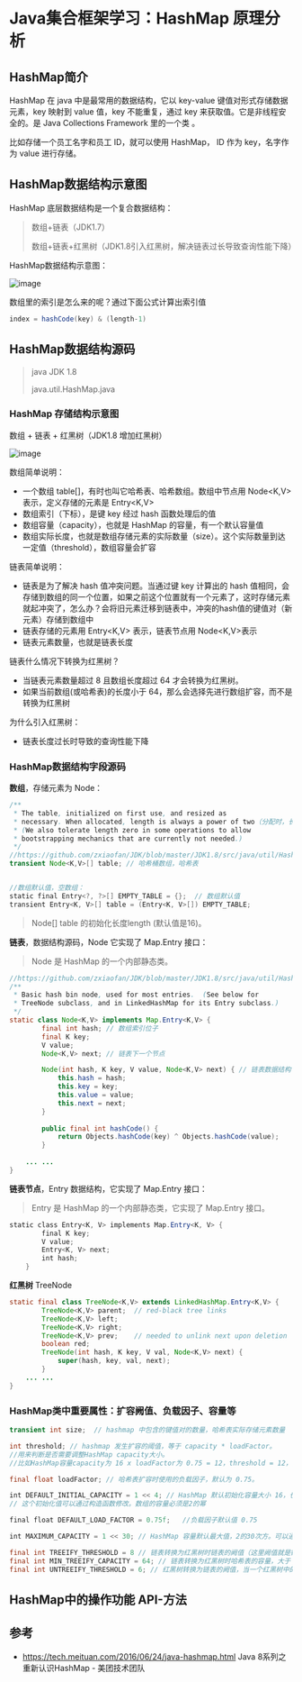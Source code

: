 # Java集合框架学习：HashMap 原理分析

## HashMap简介

HashMap 在 java 中是最常用的数据结构，它以 key-value 键值对形式存储数据元素，key 映射到 value 值，key 不能重复，通过 key 来获取值。它是非线程安全的。是 Java Collections Framework 里的一个类 。

比如存储一个员工名字和员工 ID，就可以使用 HashMap， ID 作为 key，名字作为 value 进行存储。

## HashMap数据结构示意图

HashMap 底层数据结构是一个复合数据结构：
>数组+链表（JDK1.7）
>
>数组+链表+红黑树（JDK1.8引入红黑树，解决链表过长导致查询性能下降）

HashMap数据结构示意图：

![image](https://github.com/user-attachments/assets/3ab7d3fb-04e0-4051-9b70-09ce1fef4496)

数组里的索引是怎么来的呢？通过下面公式计算出索引值
```java
index = hashCode(key) & (length-1)
```

## HashMap数据结构源码

>java JDK 1.8 
>
>java.util.HashMap.java

### HashMap 存储结构示意图

数组 + 链表 + 红黑树（JDK1.8 增加红黑树）

![image](https://github.com/user-attachments/assets/264496c1-b359-4032-8b02-33afb2427f02)

数组简单说明：
- 一个数组 table[]，有时也叫它哈希表、哈希数组。数组中节点用 Node<K,V>表示，定义存储的元素是 Entry<K,V>
- 数组索引（下标），是键 key 经过 hash 函数处理后的值
- 数组容量（capacity），也就是 HashMap 的容量，有一个默认容量值
- 数组实际长度，也就是数组存储元素的实际数量（size）。这个实际数量到达一定值（threshold），数组容量会扩容

链表简单说明：
- 链表是为了解决 hash 值冲突问题。当通过键 key 计算出的 hash 值相同，会存储到数组的同一个位置，如果之前这个位置就有一个元素了，这时存储元素就起冲突了，怎么办？会将旧元素迁移到链表中，冲突的hash值的键值对（新元素）存储到数组中
- 链表存储的元素用 Entry<K,V> 表示，链表节点用 Node<K,V>表示
- 链表元素数量，也就是链表长度

链表什么情况下转换为红黑树？
- 当链表元素数量超过 8 且数组长度超过 64 才会转换为红黑树。
- 如果当前数组(或哈希表)的长度小于 64，那么会选择先进行数组扩容，而不是转换为红黑树

为什么引入红黑树：
- 链表长度过长时导致的查询性能下降

### HashMap数据结构字段源码

**数组**，存储元素为 Node：
```Java
/**
 * The table, initialized on first use, and resized as
 * necessary. When allocated, length is always a power of two（分配时，长度始终是 2 的幂）.
 * (We also tolerate length zero in some operations to allow
 * bootstrapping mechanics that are currently not needed.)
 */
//https://github.com/zxiaofan/JDK/blob/master/JDK1.8/src/java/util/HashMap.java#L395
transient Node<K,V>[] table; // 哈希桶数组，哈希表


//数组默认值，空数组：
static final Entry<?, ?>[] EMPTY_TABLE = {};  // 数组默认值
transient Entry<K, V>[] table = (Entry<K, V>[]) EMPTY_TABLE;
```

>Node[] table 的初始化长度length (默认值是16)。

**链表**，数据结构源码，Node 它实现了 Map.Entry 接口：

> Node 是 HashMap 的一个内部静态类。
```Java
//https://github.com/zxiaofan/JDK/blob/master/JDK1.8/src/java/util/HashMap.java
/**
 * Basic hash bin node, used for most entries.  (See below for
 * TreeNode subclass, and in LinkedHashMap for its Entry subclass.)
 */
static class Node<K,V> implements Map.Entry<K,V> {
        final int hash; // 数组索引位子
        final K key;
        V value;
        Node<K,V> next; // 链表下一个节点

        Node(int hash, K key, V value, Node<K,V> next) { // 链表数据结构
            this.hash = hash;
            this.key = key;
            this.value = value;
            this.next = next;
        }
        
        public final int hashCode() {
            return Objects.hashCode(key) ^ Objects.hashCode(value);
        }
        
    ... ...
}
```

**链表节点**，Entry 数据结构，它实现了 Map.Entry 接口：

> Entry 是 HashMap 的一个内部静态类，它实现了 Map.Entry 接口。
```Java
static class Entry<K, V> implements Map.Entry<K, V> {  
        final K key;  
        V value;  
        Entry<K, V> next;  
        int hash;  
    }
```

**红黑树** TreeNode
```Java
static final class TreeNode<K,V> extends LinkedHashMap.Entry<K,V> {
        TreeNode<K,V> parent;  // red-black tree links
        TreeNode<K,V> left;
        TreeNode<K,V> right;
        TreeNode<K,V> prev;    // needed to unlink next upon deletion
        boolean red;
        TreeNode(int hash, K key, V val, Node<K,V> next) {
            super(hash, key, val, next);
        }
    ... ...
}
```

### HashMap类中重要属性：扩容阙值、负载因子、容量等

```Java
transient int size;  // hashmap 中包含的键值对的数量，哈希表实际存储元素数量

int threshold; // hashmap 发生扩容的阈值，等于 capacity * loadFactor。
//用来判断是否需要调整HashMap capacity大小。
//比如HashMap容量capacity为 16 x loadFactor为 0.75 = 12，threshold = 12，如果哈希表实际存储元素数量大于 12 就需要进行扩容。

final float loadFactor; // 哈希表扩容时使用的负载因子，默认为 0.75。

int DEFAULT_INITIAL_CAPACITY = 1 << 4; // HashMap 默认初始化容量大小 16，也就是数组（哈希表）容量大小是 16。
// 这个初始化值可以通过构造函数修改。数组的容量必须是2的幂

final float DEFAULT_LOAD_FACTOR = 0.75f;   //负载因子默认值 0.75

int MAXIMUM_CAPACITY = 1 << 30; // HashMap 容量默认最大值，2的30次方。可以通过构造函数调整

final int TREEIFY_THRESHOLD = 8 // 链表转换为红黑树时链表的阙值（这里阙值就是链表的长度）
final int MIN_TREEIFY_CAPACITY = 64; // 链表转换为红黑树时哈希表的容量，大于 64 转换为红黑树
final int UNTREEIFY_THRESHOLD = 6; // 红黑树转换为链表的阙值，当一个红黑树中的元素数量少于 6 时，红黑树就转换为链表

```

## HashMap中的操作功能 API-方法



## 参考
- https://tech.meituan.com/2016/06/24/java-hashmap.html Java 8系列之重新认识HashMap - 美团技术团队
